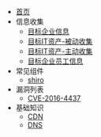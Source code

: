 - [首页](/)
- 信息收集
  - [目标企业信息](信息收集/目标企业信息.md "目标企业信息1")
  - [目标IT资产-被动收集](信息收集/目标IT资产-被动收集.md)
  - [目标IT资产-主动收集](信息收集/目标IT资产-主动收集.md)
  - [目标企业员工信息](信息收集/目标企业员工信息.md)
- 常见组件
  - [shiro](常见组件/shiro.md)
- 漏洞列表
  - [CVE-2016-4437](漏洞列表/CVE-2016-4437.md)
- 基础知识
  - [CDN](基础知识/CDN.md)
  - [DNS](基础知识/DNS.md)
